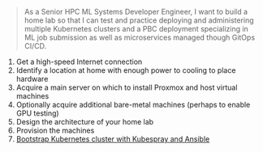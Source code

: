 >As a Senior HPC ML Systems Developer Engineer, I want to build a home lab so that I can test and practice deploying and administering multiple Kubernetes clusters and a PBC deployment specializing in ML job submission as well as microservices managed though GitOps CI/CD.

1. Get a high-speed Internet connection
2. Identify a location at home with enough power to cooling to place hardware
3. Acquire a main server on which to install Proxmox and host virtual machines
4. Optionally acquire additional bare-metal machines (perhaps to enable GPU testing)
5. Design the architecture of your home lab
6. Provision the machines
7. [Bootstrap Kubernetes cluster with Kubespray and Ansible](Bootstrap%20Kubernetes%20cluster%20with%20Kubespray%20and%20Ansible.md)